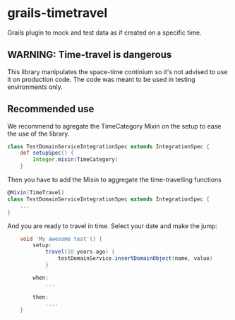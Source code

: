 grails-timetravel
=================

Grails plugin to mock and test data as if created on a specific time.

## WARNING: Time-travel is dangerous
This library manipulates the space-time continium so it's not advised to use it on production code.
The code was meant to be used in testing environments only.

## Recommended use
We recommend to agregate the TimeCategory Mixin on the setup to ease the use of the library.

```groovy
class TestDomainServiceIntegrationSpec extends IntegrationSpec {
    def setupSpec() {
        Integer.mixin(TimeCategory)
    }
```

Then you have to add the Mixin to aggregate the time-travelling functions

```groovy
@Mixin(TimeTravel)
class TestDomainServiceIntegrationSpec extends IntegrationSpec {
    ...
}
```

And you are ready to travel in time. Select your date and make the jump:

```groovy
    void 'My awesome test'() {
        setup:
            travel(10.years.ago) {
                testDomainService.insertDomainObject(name, value)
            }

        when:
            ...

        then:
            ....
    }
```
